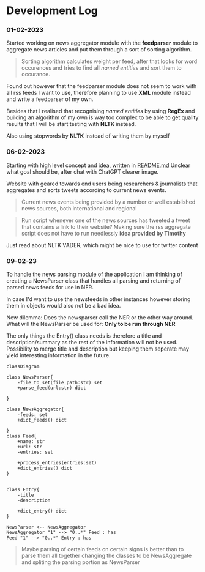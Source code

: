 # Development Log

### 01-02-2023

Started working on news aggregator module with the **feedparser** module to aggregate news articles and put them through a sort of sorting algorithm.

> Sorting algorithm calculates weight per feed, after that looks for word occurences and tries to find all *named entities* and sort them to occurance. 

Found out however that the feedparser module does not seem to work with all rss feeds I want to use, therefore planning to use **XML** module instead and write a feedparser of my own. 

Besides that I realised that recognising *named entities* by using **RegEx** and building an algorithm of my own is way too complex to be able to get quality results that I will be start testing with **NLTK** instead.

Also using stopwords by **NLTK** instead of writing them by myself


### 06-02-2023

Starting with high level concept and idea, written in [README.md](/README.md)
Unclear what goal should be, after chat with ChatGPT clearer image. 

Website with geared towards end users being researchers & journalists that aggregates and sorts tweets according to current news events.

> Current news events being provided by a number or well established news sources, both international and regional

>Run script whenever one of the news sources has tweeted a tweet that contains a link to their website? 
Making sure the rss aggregate script does not have to run needlessly
**idea provided by Timothy**

Just read about NLTK VADER, which might be nice to use for twitter content


### 09-02-23

To handle the news parsing module of the application I am thinking of creating a NewsParser class that handles all parsing and returning of parsed news feeds for use in NER. 

In case I'd want to use the newsfeeds in other instances however storing them in objects would also not be a bad idea. 

New dilemma: Does the newsparser call the NER or the other way around. What will the NewsParser be used for: **Only to be run through
 NER**

The only things the Entry() class needs is therefore a title and description/summary as the rest of the information will not be used. 
Possibility to merge title and description but keeping them seperate may yield interesting information in the future.

```mermaid
classDiagram 

class NewsParser{
    -file_to_set(file_path:str) set
    +parse_feed(url:str) dict
    
}

class NewsAggregator{
    -feeds: set
    +dict_feeds() dict

}
class Feed{
    +name: str
    +url: str
    -entries: set

    +process_entries(entries:set)
    +dict_entries() dict
}


class Entry{
    -title
    -description
    
    +dict_entry() dict
}
 
NewsParser <-- NewsAggregator
NewsAggregator "1" --> "0..*" Feed : has
Feed "1" --> "0..*" Entry : has

```
> Maybe parsing of certain feeds on certain signs is better than to parse them all together changing the classes to be NewsAggregate and spliting the parsing portion as NewsParser
